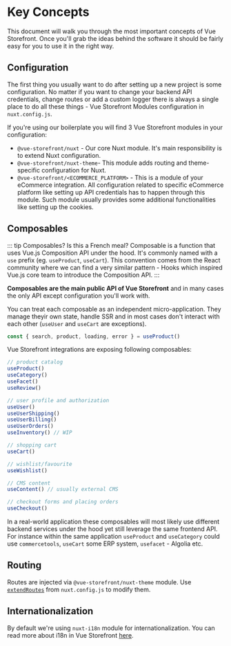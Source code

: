 # Key Concepts

This document will walk you through the most important concepts of Vue Storefront. Once you'll grab the ideas behind the software it should be fairly easy for you to use it in the right way.

## Configuration

The first thing you usually want to do after setting up a new project is some configuration. No matter if you want to change your backend API credentials, change routes or add a custom logger there is always a single place to do all these things - Vue Storefront Modules configuration in `nuxt.config.js`.

If you're using our boilerplate you will find 3 Vue Storefront modules in your configuration:
- `@vue-storefront/nuxt` - Our core Nuxt module. It's main responsibility is to extend Nuxt configuration. 
- `@vue-storefront/nuxt-theme`- This module adds routing and theme-specific configuration for Nuxt.
- `@vue-storefront/<ECOMMERCE_PLATFORM>` - This is a module of your eCommerce integration. All configuration related to specific eCommerce platform like setting up API credentials has to happen through this module. Such module usually provides some additional functionalities like setting up the cookies.

## Composables

::: tip Composables? Is this a French meal?
Composable is a function that uses Vue.js Composition API under the hood. It's commonly named with a `use` prefix (eg. `useProduct`, `useCart`). This convention comes from the React community where we can find a very similar pattern - Hooks which inspired Vue.js core team to introduce the Composition API.
:::

**Composables are the main public API of Vue Storefront** and in many cases the only API except configuration you'll work with.

You can treat each composable as an independent micro-application. They manage theyir own state, handle SSR and in most cases don't interact with each other (`useUser` and `useCart` are exceptions).

```js
const { search, product, loading, error } = useProduct()
```

Vue Storefront integrations are exposing following composables:

```js
// product catalog
useProduct()
useCategory()
useFacet()
useReview()

// user profile and authorization
useUser()
useUserShipping()
useUserBilling()
useUserOrders()
useInventory() // WIP

// shopping cart
useCart()

// wishlist/favourite 
useWishlist()

// CMS content
useContent() // usually external CMS

// checkout forms and placing orders
useCheckout()
```

In a real-world application these composables will most likely use different backend services under the hood yet still leverage the same frontend API. For instance within the same application `useProduct` and `useCategory` could use `commercetools`, `useCart` some ERP system, `usefacet` - Algolia etc.

## Routing

Routes are injected via `@vue-storefront/nuxt-theme` module. Use [`extendRoutes`](https://nuxtjs.org/guides/configuration-glossary/configuration-router#extendroutes) from `nuxt.config.js` to modify them.

## Internationalization

By default we're using `nuxt-i18n` module for internationalization. You can read more about i18n in Vue Storefront [here](./i18n).

<!-- ## Agnostic data formats and interfaces
-->